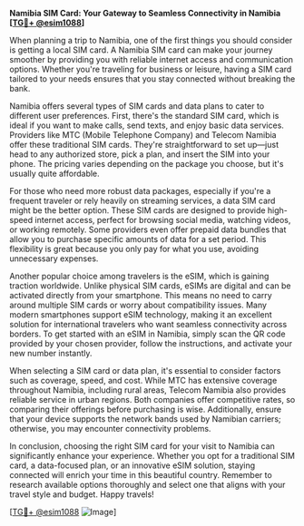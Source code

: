 **Namibia SIM Card: Your Gateway to Seamless Connectivity in Namibia [[TG💪+ @esim1088](https://t.me/s/esim1088)]**

When planning a trip to Namibia, one of the first things you should consider is getting a local SIM card. A Namibia SIM card can make your journey smoother by providing you with reliable internet access and communication options. Whether you're traveling for business or leisure, having a SIM card tailored to your needs ensures that you stay connected without breaking the bank.

Namibia offers several types of SIM cards and data plans to cater to different user preferences. First, there's the standard SIM card, which is ideal if you want to make calls, send texts, and enjoy basic data services. Providers like MTC (Mobile Telephone Company) and Telecom Namibia offer these traditional SIM cards. They're straightforward to set up—just head to any authorized store, pick a plan, and insert the SIM into your phone. The pricing varies depending on the package you choose, but it's usually quite affordable.

For those who need more robust data packages, especially if you're a frequent traveler or rely heavily on streaming services, a data SIM card might be the better option. These SIM cards are designed to provide high-speed internet access, perfect for browsing social media, watching videos, or working remotely. Some providers even offer prepaid data bundles that allow you to purchase specific amounts of data for a set period. This flexibility is great because you only pay for what you use, avoiding unnecessary expenses.

Another popular choice among travelers is the eSIM, which is gaining traction worldwide. Unlike physical SIM cards, eSIMs are digital and can be activated directly from your smartphone. This means no need to carry around multiple SIM cards or worry about compatibility issues. Many modern smartphones support eSIM technology, making it an excellent solution for international travelers who want seamless connectivity across borders. To get started with an eSIM in Namibia, simply scan the QR code provided by your chosen provider, follow the instructions, and activate your new number instantly.

When selecting a SIM card or data plan, it's essential to consider factors such as coverage, speed, and cost. While MTC has extensive coverage throughout Namibia, including rural areas, Telecom Namibia also provides reliable service in urban regions. Both companies offer competitive rates, so comparing their offerings before purchasing is wise. Additionally, ensure that your device supports the network bands used by Namibian carriers; otherwise, you may encounter connectivity problems.

In conclusion, choosing the right SIM card for your visit to Namibia can significantly enhance your experience. Whether you opt for a traditional SIM card, a data-focused plan, or an innovative eSIM solution, staying connected will enrich your time in this beautiful country. Remember to research available options thoroughly and select one that aligns with your travel style and budget. Happy travels!

[[TG💪+ @esim1088](https://t.me/s/esim1088) ![Image](https://i.postimg.cc/Y0z9fWf4/image.png)]
